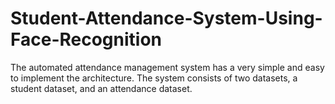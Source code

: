 # Student-Attendance-System-Using-Face-Recognition
The automated attendance management system has a very simple and easy to implement the architecture. The system consists of two datasets, a student dataset, and an attendance dataset.

